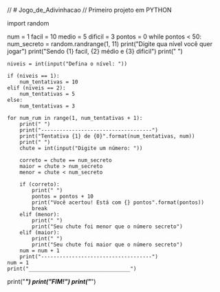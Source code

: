 // # Jogo_de_Adivinhacao
// Primeiro projeto em PYTHON

import random

num = 1
facil = 10
medio = 5
dificil = 3
pontos = 0
while pontos < 50:
    num_secreto = random.randrange(1, 11)
    print("Digite qua nível você quer jogar")
    print("Sendo {1} facil, {2} médio e {3} dificil")
    print(" ")

    niveis = int(input("Defina o nível: "))

    if (niveis == 1):
        num_tentativas = 10
    elif (niveis == 2):
        num_tentativas = 5
    else:
        num_tentativas = 3

    for num_rum in range(1, num_tentativas + 1):
        print(" ")
        print("------------------------------------")
        print("Tentativa {1} de {0}".format(num_tentativas, num))
        print(" ")
        chute = int(input("Digite um número: "))

        correto = chute == num_secreto
        maior = chute > num_secreto
        menor = chute < num_secreto

        if (correto):
            print(" ")
            pontos = pontos + 10
            print("Você acertou! Está com {} pontos".format(pontos))
            break
        elif (menor):
            print(" ")
            print("Seu chute foi menor que o número secreto")
        elif (maior):
            print(" ")
            print("Seu chute foi maior que o número secreto")
        num = num + 1
        print("------------------------------------")
    num = 1
    print("_________________________________")
print("***********************************")
print("FIM!")
print("***********************************")

